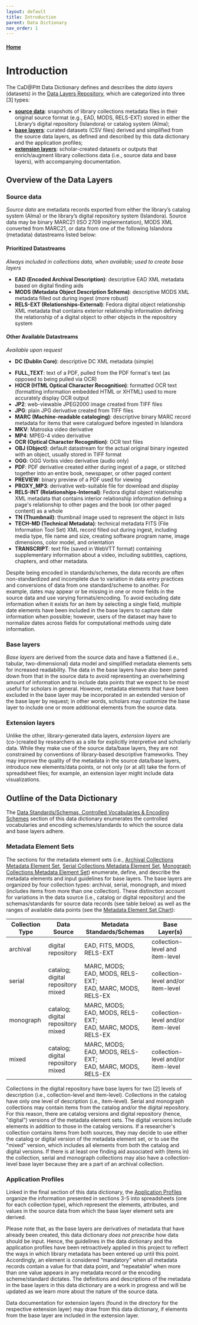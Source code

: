 ```yaml
---
layout: default
title: Introduction
parent: Data Dictionary
nav_order: 1
---
```


#### [Home](http://cadatpitt.github.io)

# Introduction

The CaD@Pitt Data Dictionary defines and describes the _data layers_ (datasets) in the [Data Layers Repository](https://github.com/CaDatPitt/data-layers), which are categorized into three [3] types:
* **[source data](https://github.com/CaDatPitt/data-layers/tree/master/source-data)**: snapshots of library collections metadata files in their original source format (e.g., EAD, MODS, RELS-EXT) stored in either the Library’s digital repository (Islandora) or catalog system (Alma);
* **[base layers](https://github.com/CaDatPitt/data-layers/tree/master/base-layers)**: curated datasets (CSV files) derived and simplified from the source data layers, as defined and described by this data dictionary and the application profiles;
* **[extension layers](https://github.com/CaDatPitt/data-layers/tree/master/extension-layers)**: scholar-created datasets or outputs that enrich/augment library collections data (i.e., source data and base layers), with accompanying documentation.

## Overview of the Data Layers

### **Source data**
_Source data_ are metadata records exported from either the library’s catalog system (Alma) or the library’s digital repository system (Islandora). Source data may be binary MARC21 (ISO 2709 implementation), MODS XML converted from MARC21, or data from one of the following Islandora (metadata) datastreams listed below:

#### **Prioritized Datastreams**
_Always included in collections data, when available; used to create base layers_
* **EAD (Encoded Archival Description)**: descriptive EAD XML metadata based on digital finding aids
* **MODS (Metadata Object Description Schema)**: descriptive MODS XML metadata filled out during ingest (more robust)
* **RELS-EXT (Relationships-External)**: Fedora digital object relationship XML metadata that contains exterior relationship information defining the relationship of a digital object to other objects in the repository system

#### **Other Available Datastreams**
_Available upon request_
* **DC (Dublin Core)**: descriptive DC XML metadata (simple)
<!--* **FITS (File Information Tool Set)**: identifies, validates, and extracts technical metadata for various file formats. It wraps several third-party open source tools, normalizes and consolidates their output, and reports any errors-->
* **FULL_TEXT**: text of a PDF, pulled from the PDF format's text (as opposed to being pulled via OCR)
* **HOCR (HTML Optical Character Recognition)**: formatted OCR text (formatting information embedded HTML or XHTML) used to more accurately display OCR output
* **JP2**: web-viewable JPEG2000 image created from TIFF files
* **JPG**: plain JPG derivative created from TIFF files
* **MARC (Machine-readable cataloging)**: descriptive binary MARC record metadata for items that were catalogued before ingested in Islandora
* **MKV**: Matroska video derivative
* **MP4**: MPEG-4 video derivative
* **OCR (Optical Character Recognition)**: OCR text files
* **OBJ (Object)**: default datastream for the actual original binary ingested with an object, usually stored in TIFF format
* **OGG**: OGG Vorbis video derivative (audio only)
* **PDF**: PDF derivative created either during ingest of a page, or stitched together into an entire book, newspaper, or other paged content
* **PREVIEW**: binary preview of a PDF used for viewing
* **PROXY_MP3**: derivative web-suitable file for download and display
* **RELS-INT (Relationships-Internal)**: Fedora digital object relationship XML metadata that contains interior relationship information defining a page's relationship to other pages and the book (or other paged content) as a whole
* **TN (Thumbnail)**: thumbnail image used to represent the object in lists
* **TECH-MD (Technical Metadata)**: technical metadata FITS (File Information Tool Set) XML record filled out during ingest, including media type, file name and size, creating software program name, image dimensions, color model, and orientation
* **TRANSCRIPT**: text file (saved in WebVTT format) containing supplementary information about a video, including subtitles, captions, chapters, and other metadata.

Despite being encoded in standards/schemes, the data records are often non-standardized and incomplete due to variation in data entry practices and conversions of data from one standard/scheme to another. For example, dates may appear or be missing in one or more fields in the source data and use varying formats/encoding. To avoid excluding date information when it exists for an item by selecting a single field, multiple date elements have been included in the base layers to capture date information when possible; however, users of the dataset may have to normalize dates across fields for computational methods using date information.

### **Base layers**
_Base layers_ are derived from the source data and have a flattened (i.e., tabular, two-dimensional) data model and simplified metadata elements sets for increased readability. The data in the base layers have also been pared down from that in the source data to avoid representing an overwhelming amount of information and to include data points that we expect to be most useful for scholars in general. However, metadata elements that have been excluded in the base layer may be incorporated in an extended version of the base layer by request; in other words, scholars may customize the base layer to include one or more additional elements from the source data.

### **Extension layers**
Unlike the other, library-generated data layers, _extension layers_ are (co-)created by researchers as a site for explicitly interpretive and scholarly data. While they make use of the source data/base layers, they are not constrained by conventions of library-based descriptive frameworks. They may improve the quality of the metadata in the source data/base layers, introduce new elements/data points, or not only (or at all) take the form of spreadsheet files; for example, an extension layer might include data visualizations.


## Outline of the Data Dictionary
The [Data Standards/Schemas, Controlled Vocabularies & Encoding Schemes](standards.md) section of this data dictionary enumerates the controlled vocabularies and encoding schemes/standards to which the source data and base layers adhere.

### **Metadata Element Sets**

The sections for the metadata element sets (i.e., [Archival Collections Metadata Element Set](archival-collections.md), [Serial Collections Metadata Element Set](serial-collections.md), [Monograph Collections Metadata Element Set](monograph-collections.md)) enumerate, define, and describe the metadata elements and input guidelines for base layers. The base layers are organized by four collection types: archival, serial, monograph, and mixed (includes items from more than one collection). These distinction account for variations in the data source (i.e., catalog or digital repository) and the schemas/standards for source data records (see table below) as well as the ranges of available data points (see the [Metadata Element Set Chart](metadata-element-set-chart.md)):

|Collection Type|Data Source|Metadata Standards/Schemas|Base Layer(s)|
|---|---|---|---|
|archival|digital repository|EAD, FITS, MODS, RELS-EXT|collection-level and item-level|
|serial|catalog;<br>digital repository<br>mixed|MARC, MODS;<br>EAD, MODS, RELS-EXT;<br>EAD, MARC, MODS, RELS-EX|collection-level and/or item-level|
|monograph|catalog;<br>digital repository<br>mixed|MARC, MODS;<br>EAD, MODS, RELS-EXT;<br>EAD, MARC, MODS, RELS-EX|collection-level and/or item-level|
|mixed|catalog;<br>digital repository<br>mixed|MARC, MODS;<br>EAD, MODS, RELS-EXT;<br>EAD, MARC, MODS, RELS-EX|collection-level and/or item-level|

Collections in the digital repository have base layers for two [2] levels of description (i.e., collection-level and item-level). Collections in the catalog have only one level of description (i.e., item-level). Serial and monograph collections may contain items from the catalog and/or the digital repository. For this reason, there are catalog versions and digital repository (hence, "digital") versions of the metadata element sets. The digital versions include elements in addition to those in the catalog versions. If a researcher's collection contains items from both sources, they may decide to use either the catalog or digital version of the metadata element set, or to use the "mixed" version, which includes all elements from both the catalog and digital versions. If there is at least one finding aid associated with (items in) the collection, serial and monograph collections may also have a collection-level base layer because they are a part of an archival collection.

### **Application Profiles**
Linked in the final section of this data dictionary, the [Application Profiles](application-profiles.md) organize the information presented in sections 3-5 into spreadsheets (one for each collection type), which represent the elements, attributes, and values in the source data from which the base layer element sets are derived.

Please note that, as the base layers are derivatives of metadata that have already been created, this data dictionary _does not prescribe_ how data should be input. Hence, the guidelines in the data dictionary and the application profiles have been retroactively applied in this project to reflect the ways in which library metadata has been entered up until this point. Accordingly, an element is considered “mandatory” when all metadata records contain a value for that data point, and “repeatable” when more than one value appears in any metadata record or the encoding scheme/standard dictates. The definitions and descriptions of the metadata in the base layers in this data dictionary are a work in progress and will be updated as we learn more about the nature of the source data.

Data documentation for extension layers (found in the directory for the respective extension layer) may draw from this data dictionary, if elements from the base layer are included in the extension layer.
